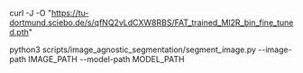 curl -J -O "https://tu-dortmund.sciebo.de/s/qfNQ2vLdCXW8RBS/FAT_trained_Ml2R_bin_fine_tuned.pth"

python3 scripts/image_agnostic_segmentation/segment_image.py --image-path IMAGE_PATH --model-path MODEL_PATH
